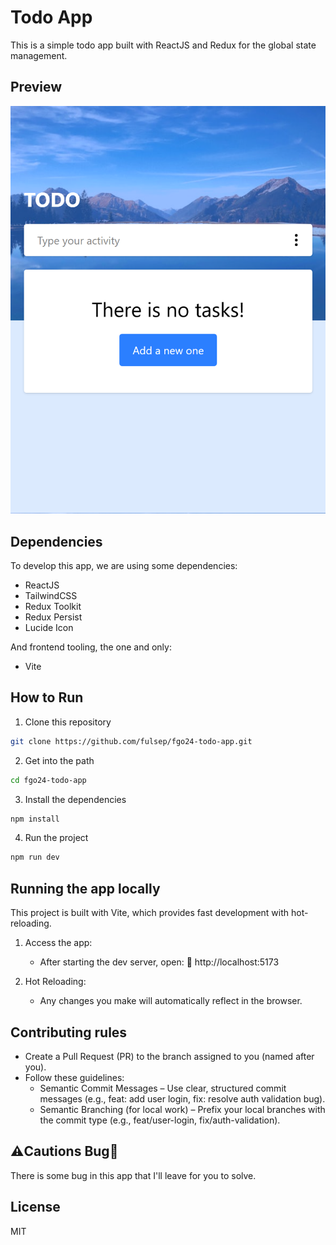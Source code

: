 # Todo App

This is a simple todo app built with ReactJS and Redux for the global state management.

## Preview

![Preview](/docs/preview.png)

## Dependencies

To develop this app, we are using some dependencies:
- ReactJS
- TailwindCSS
- Redux Toolkit
- Redux Persist
- Lucide Icon

And frontend tooling, the one and only:
- Vite

## How to Run

1. Clone this repository
```bash
git clone https://github.com/fulsep/fgo24-todo-app.git
```
2. Get into the path
```bash
cd fgo24-todo-app
```
3. Install the dependencies
```bash
npm install
```
4. Run the project
```bash
npm run dev
```

## Running the app locally

This project is built with Vite, which provides fast development with hot-reloading.

1. Access the app:
   - After starting the dev server, open:
🔗 http://localhost:5173

2. Hot Reloading:
    - Any changes you make will automatically reflect in the browser.

## Contributing rules

- Create a Pull Request (PR) to the branch assigned to you (named after you).
- Follow these guidelines:
  - Semantic Commit Messages – Use clear, structured commit messages (e.g., feat: add user login, fix: resolve auth validation bug).
  - Semantic Branching (for local work) – Prefix your local branches with the commit type (e.g., feat/user-login, fix/auth-validation).

## ⚠️Cautions Bug🐞

There is some bug in this app that I'll leave for you to solve.

## License

MIT
